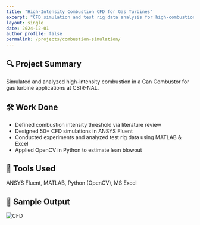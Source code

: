 ```yaml
---
title: "High-Intensity Combustion CFD for Gas Turbines"
excerpt: "CFD simulation and test rig data analysis for high-combustion-intensity systems"
layout: single
date: 2024-12-01
author_profile: false
permalink: /projects/combustion-simulation/
---
```


## 🔍 Project Summary

Simulated and analyzed high-intensity combustion in a Can Combustor for gas turbine applications at CSIR-NAL.

## 🛠️ Work Done

- Defined combustion intensity threshold via literature review
- Designed 50+ CFD simulations in ANSYS Fluent
- Conducted experiments and analyzed test rig data using MATLAB & Excel
- Applied OpenCV in Python to estimate lean blowout

## 🧰 Tools Used

ANSYS Fluent, MATLAB, Python (OpenCV), MS Excel

## 📸 Sample Output

![CFD](../../assets/images/combustion-cfd.png)
